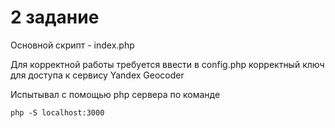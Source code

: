 # 2 задание

Основной скрипт - index.php

Для корректной работы требуется ввести в config.php корректный ключ для доступа к сервису Yandex Geocoder

Испытывал с помощью php сервера по команде
```
php -S localhost:3000
```

